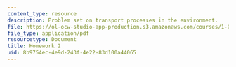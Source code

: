 ```yaml
---
content_type: resource
description: Problem set on transport processes in the environment.
file: https://ol-ocw-studio-app-production.s3.amazonaws.com/courses/1-061-transport-processes-in-the-environment-fall-2008/8b9754ec4e9d243f4e2283d100a44065_f02homework2.pdf
file_type: application/pdf
resourcetype: Document
title: Homework 2
uid: 8b9754ec-4e9d-243f-4e22-83d100a44065
---
```

